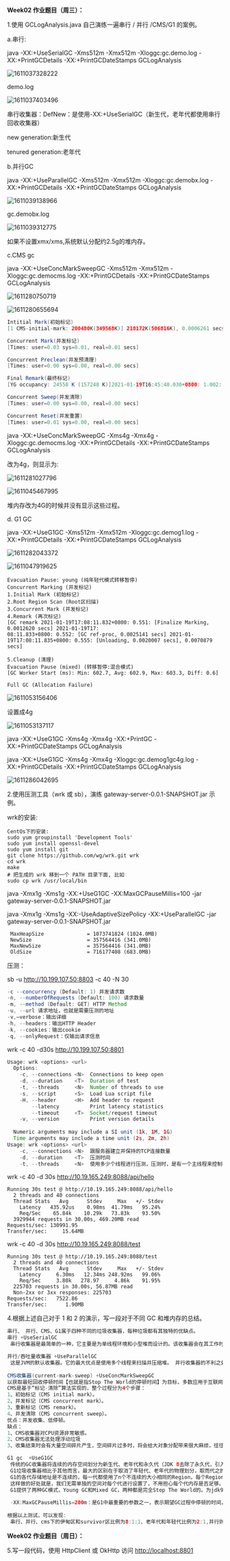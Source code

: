 **Week02 作业题目（周三）：**

1.使用 GCLogAnalysis.java 自己演练一遍串行 / 并行 /CMS/G1 的案例。

a.串行:

java -XX:+UseSerialGC -Xms512m -Xmx512m -Xloggc:gc.demo.log -XX:+PrintGCDetails -XX:+PrintGCDateStamps GCLogAnalysis

![1611037328222](C:\Users\jinjun6\AppData\Roaming\Typora\typora-user-images\1611037328222.png)

demo.log

![1611037403496](C:\Users\jinjun6\AppData\Roaming\Typora\typora-user-images\1611037403496.png)

 串行收集器：DefNew：是使用-XX:+UseSerialGC（新生代，老年代都使用串行回收收集器）

new generation:新生代

tenured generation:老年代

b.并行GC

java -XX:+UseParallelGC -Xms512m -Xmx512m -Xloggc:gc.demobx.log -XX:+PrintGCDetails -XX:+PrintGCDateStamps GCLogAnalysis

![1611039138966](C:\Users\jinjun6\AppData\Roaming\Typora\typora-user-images\1611039138966.png)

gc.demobx.log

![1611039312775](C:\Users\jinjun6\AppData\Roaming\Typora\typora-user-images\1611039312775.png)

如果不设置xmx/xms,系统默认分配约2.5g的堆内存。

c.CMS gc

java -XX:+UseConcMarkSweepGC -Xms512m -Xmx512m -Xloggc:gc.democms.log -XX:+PrintGCDetails -XX:+PrintGCDateStamps GCLogAnalysis

![1611280750719](C:\Users\jinjun6\AppData\Roaming\Typora\typora-user-images\1611280750719.png)

![1611280655694](C:\Users\jinjun6\AppData\Roaming\Typora\typora-user-images\1611280655694.png)

```java
Intitial Mark(初始标记)
[1 CMS-initial-mark: 200480K(349568K)] 218172K(506816K), 0.0006261 secs] [Times: user=0.00 sys=0.00, real=0.00 secs]

Concurrent Mark(并发标记)
[Times: user=0.03 sys=0.01, real=0.01 secs]

Concurrent Preclean(并发预清理)
[Times: user=0.00 sys=0.00, real=0.00 secs]

Final Remark(最终标记)
[YG occupancy: 24558 K (157248 K)]2021-01-19T16:45:48.030+0800: 1.002: [Rescan (parallel) , 0.0006216 secs]2021-01-19T16:45:48.031+0800: 1.002: [weak refs processing, 0.0000384 secs]2021-01-19T16:45:48.031+0800: 1.002: [class unloading, 0.0003004 secs]2021-01-19T16:45:48.031+0800: 1.003: [scrub symbol table, 0.0005099 secs]2021-01-19T16:45:48.032+0800: 1.003: [scrub string table, 0.0002610 secs][1 CMS-remark: 329625K(349568K)] 354184K(506816K), 0.0018321 secs] [Times: user=0.00 sys=0.00, real=0.00 secs]

Concurrent Sweep(并发清除)
[Times: user=0.00 sys=0.00, real=0.00 secs]

Concurrent Reset(并发重置)
[Times: user=0.01 sys=0.00, real=0.00 secs]
```



java -XX:+UseConcMarkSweepGC -Xms4g -Xmx4g -Xloggc:gc.democms.log -XX:+PrintGCDetails -XX:+PrintGCDateStamps GCLogAnalysis

改为4g，则显示为:

![1611281027796](C:\Users\jinjun6\AppData\Roaming\Typora\typora-user-images\1611281027796.png)

![1611045467995](C:\Users\jinjun6\AppData\Roaming\Typora\typora-user-images\1611045467995.png)

堆内存改为4G的时候并没有显示这些过程。

d. G1 GC

java -XX:+UseG1GC -Xms512m -Xmx512m -Xloggc:gc.demog1.log -XX:+PrintGCDetails -XX:+PrintGCDateStamps GCLogAnalysis

![1611282043372](C:\Users\jinjun6\AppData\Roaming\Typora\typora-user-images\1611282043372.png)

![1611047919625](C:\Users\jinjun6\AppData\Roaming\Typora\typora-user-images\1611047919625.png)



```
Evacuation Pause: young (纯年轻代模式转移暂停)
Concurrent Marking (并发标记)
1.Initial Mark (初始标记)
2.Root Region Scan (Root区扫描)
3.Concurrent Mark (并发标记)
4.Remark (再次标记)
[GC remark 2021-01-19T17:08:11.832+0800: 0.551: [Finalize Marking, 0.0012620 secs] 2021-01-19T17:
08:11.833+0800: 0.552: [GC ref-proc, 0.0025141 secs] 2021-01-19T17:08:11.835+0800: 0.555: [Unloading, 0.0020007 secs], 0.0070879 secs]

5.Cleanup (清理)
Evacuation Pause (mixed) (转移暂停:混合模式)
[GC Worker Start (ms): Min: 602.7, Avg: 602.9, Max: 603.3, Diff: 0.6]

Full GC (Allocation Failure)
```

![1611053156406](C:\Users\jinjun6\AppData\Roaming\Typora\typora-user-images\1611053156406.png)

设置成4g

![1611053137117](C:\Users\jinjun6\AppData\Roaming\Typora\typora-user-images\1611053137117.png)



java -XX:+UseG1GC -Xms4g -Xmx4g -XX:+PrintGC -XX:+PrintGCDateStamps GCLogAnalysis

java -XX:+UseG1GC -Xms4g -Xmx4g -Xloggc:gc.demog1gc4g.log -XX:+PrintGCDetails -XX:+PrintGCDateStamps GCLogAnalysis

![1611286042695](C:\Users\jinjun6\AppData\Roaming\Typora\typora-user-images\1611286042695.png)



2.使用压测工具（wrk 或 sb），演练 gateway-server-0.0.1-SNAPSHOT.jar 示例。

wrk的安装:

```
CentOs下的安装:
sudo yum groupinstall 'Development Tools'
sudo yum install openssl-devel
sudo yum install git
git clone https://github.com/wg/wrk.git wrk
cd wrk
make
# 把生成的 wrk 移到一个 PATH 目录下面, 比如
sudo cp wrk /usr/local/bin
```

java -Xmx1g -Xms1g -XX:+UseG1GC -XX:MaxGCPauseMillis=100 -jar gateway-server-0.0.1-SNAPSHOT.jar

java -Xmx1g -Xms1g -XX:-UseAdaptiveSizePolicy -XX:+UseParallelGC -jar gateway-server-0.0.1-SNAPSHOT.jar

```
 MaxHeapSize              = 1073741824 (1024.0MB)
 NewSize                  = 357564416 (341.0MB)
 MaxNewSize               = 357564416 (341.0MB)
 OldSize                  = 716177408 (683.0MB)
```



压测：

sb -u http://10.199.107.50:8803 -c 40 -N 30

```java
-c --concurrency (Default: 1) 并发请求数
-n, --numberOfRequests (Default: 100) 请求数量
-m, --method (Default: GET) HTTP Method
-u, --url 请求地址，也就是需要压测的地址
-v,–verbose：输出详细
-h, --headers：输出HTTP Header
-k, --cookies：输出cookie
-q, --onlyRequest：仅输出请求信息
```

wrk -c 40 -d30s http://10.199.107.50:8801

```java
Usage: wrk <options> <url>                           
  Options:                                           
    -c, --connections <N>  Connections to keep open  
    -d, --duration    <T>  Duration of test          
    -t, --threads     <N>  Number of threads to use                             
    -s, --script      <S>  Load Lua script file      
    -H, --header      <H>  Add header to request     
        --latency          Print latency statistics  
        --timeout     <T>  Socket/request timeout    
    -v, --version          Print version details     
                                                
  Numeric arguments may include a SI unit (1k, 1M, 1G)
  Time arguments may include a time unit (2s, 2m, 2h)
Usage: wrk <options> <url>
    -c, --connections <N>  跟服务器建立并保持的TCP连接数量 
    -d, --duration    <T>  压测时间          
    -t, --threads     <N>  使用多少个线程进行压测，压测时，是有一个主线程来控制我们设置的n个子线程间调度
```

wrk -c 40 -d 30s http://10.19.165.249:8088/api/hello

```
Running 30s test @ http://10.19.165.249:8088/api/hello
  2 threads and 40 connections
  Thread Stats   Avg      Stdev     Max   +/- Stdev
    Latency   435.92us    0.98ms  41.79ms   95.24%
    Req/Sec    65.84k    10.29k   73.83k    93.50%
  3929944 requests in 30.00s, 469.20MB read
Requests/sec: 130991.95
Transfer/sec:     15.64MB
```

wrk -c 40 -d 30s http://10.19.165.249:8088/test

```
Running 30s test @ http://10.19.165.249:8088/test
  2 threads and 40 connections
  Thread Stats   Avg      Stdev     Max   +/- Stdev
    Latency     6.30ms   12.34ms 248.92ms   99.06%
    Req/Sec     3.80k   278.97     4.86k    91.95%
  225703 requests in 30.00s, 56.87MB read
  Non-2xx or 3xx responses: 225703
Requests/sec:   7522.86
Transfer/sec:      1.90MB
```



4.根据上述自己对于 1 和 2 的演示，写一段对于不同 GC 和堆内存的总结。

```java
串行、 并行、CMS、G1属于四种不同的垃圾收集器，每种垃圾都有其独特的优缺点。
串行 +UseSerialGC
 串行收集器是最简单的一种，它主要是为单线程环境和小型堆而设计的。该收集器会在其工作时冻结所有应用程序线程，这使它无法出于所有意图和目的在服务器环境中使用。

并行/吞吐量收集器 +UseParallelGC
 这是JVM的默认收集器。它的最大优点是使用多个线程来扫描并压缩堆。 并行收集器的不利之处在于，在执行次要或完全GC收集时，它将停止应用程序线程。并行收集器最适合可以容忍应用程序暂停并试图优化以减少由收集器引起的CPU开销的应用程序。
 
CMS收集器(current-mark-sweep) +UseConcMarkSweepGC
以获取最短回收停顿时间【也就是指Stop The World的停顿时间】为目标，多数应用于互联网站或者B/S系统的服务器端上。其中“Concurrent”并发是指垃圾收集的线程和用户执行的线程是可以同时执行的。
CMS是基于“标记-清除”算法实现的，整个过程分为4个步骤：
1、初始标记（CMS initial mark）。
2、并发标记（CMS concurrent mark）。
3、重新标记（CMS remark）。
4、并发清除（CMS concurrent sweep）。
优点：并发收集、低停顿。
缺点：
1、CMS收集器对CPU资源非常敏感。
2、CMS收集器无法处理浮动垃圾
3、收集结束时会有大量空间碎片产生，空间碎片过多时，将会给大对象分配带来很大麻烦，往往出现老年代还有很大空间剩余，但是无法找到足够大的连续空间来分配当前对象，不得不提前进行一次Full GC。

G1 gc  +UseG1GC
 传统的GC收集器将连续的内存空间划分为新生代、老年代和永久代（JDK 8去除了永久代，引入了元空间Metaspace），这种划分的特点是各代的存储地址（逻辑地址）是连续的。
 G1垃圾收集器相比于其他而言，最大的区别在于取消了年轻代、老年代的物理划分，取而代之的是将堆划分为若干个区域(Region),这些区域中包含有了逻辑上的年轻代、老年代区域。
 G1的各代存储地址是不连续的，每一代都使用了n个不连续的大小相同的Region，每个Region占有一块连续的虚拟内存地址。
 这样做的好处就是，我们无需单独的空间对每个代进行设置了，不用担心每个代内存是否足够。
 G1提供了两种GC模式，Young GC和Mixed GC，两种都是完全Stop The World的。为jdk9以后默认的gc策略。
 
 -XX:MaxGCPauseMillis=200m：是G1中最重要的参数之一，表示期望GC过程中停顿的时间，这里表示设置200ms；
 
根据以上测试，可以发现:
 串行、并行、cms下的伊甸区和survivor区比例为8:1:1、老年代和年轻代比例为2:1,并行则分别为1:1:1和3:1。伊甸区使用最高的是串行下，生成对象最多的是并行下。cms下增加内存，生成对象反而减少，同时伊甸区和老年代使用率也偏低。g1gc取消了年轻代、老年代的物理划分，取而代之的是将堆划分为若干个区域(Region),随着堆内存增大，生成对象也变多，region区的划分空间也翻倍了。
```



**Week02 作业题目（周日）：**

5.写一段代码，使用 HttpClient 或 OkHttp 访问 [http://localhost:8801 ](http://localhost:8801/)


